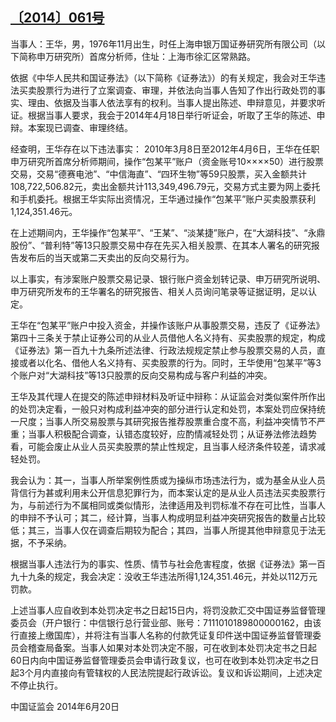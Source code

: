 ## [〔2014〕061号](http://www.csrc.gov.cn/pub/zjhpublic/G00306212/201505/t20150505_276148.htm)


当事人：王华，男，1976年11月出生，时任上海申银万国证券研究所有限公司（以下简称申万研究所）首席分析师，住址：上海市徐汇区常熟路。

依据《中华人民共和国证券法》（以下简称《证券法》）的有关规定，我会对王华违法买卖股票行为进行了立案调查、审理，并依法向当事人告知了作出行政处罚的事实、理由、依据及当事人依法享有的权利。当事人提出陈述、申辩意见，并要求听证。根据当事人要求，我会于2014年4月18日举行听证会，听取了王华的陈述、申辩。本案现已调查、审理终结。

经查明，王华存在以下违法事实：
2010年3月8日至2012年4月6日，王华在任职申万研究所首席分析师期间，操作“包某平”账户（资金账号10××××50）进行股票交易，交易“德赛电池”、“中信海直”、“四环生物”等59只股票，买入金额共计108,722,506.82元，卖出金额共计113,349,496.79元，交易方式主要为网上委托和手机委托。根据王华实际出资情况，王华通过操作“包某平”账户买卖股票获利1,124,351.46元。

在上述期间内，王华操作“包某平”、“王某”、“淡某捷”账户，在“大湖科技”、“永鼎股份”、“普利特”等13只股票交易中存在先买入相关股票、在其本人署名的研究报告发布后的当天或第二天卖出的反向交易行为。

以上事实，有涉案账户股票交易记录、银行账户资金划转记录、申万研究所说明、申万研究所发布的王华署名的研究报告、相关人员询问笔录等证据证明，足以认定。

王华在“包某平”账户中投入资金，并操作该账户从事股票交易，违反了《证券法》第四十三条关于禁止证券公司的从业人员借他人名义持有、买卖股票的规定，构成《证券法》第一百九十九条所述法律、行政法规规定禁止参与股票交易的人员，直接或者以化名、借他人名义持有、买卖股票的行为。同时，王华使用“包某平”等3个账户对“大湖科技”等13只股票的反向交易构成与客户利益的冲突。

王华及其代理人在提交的陈述申辩材料及听证中辩称：从证监会对类似案件所作出的处罚决定看，一般只对构成利益冲突的部分进行认定和处罚，本案处罚应保持统一尺度；当事人所交易股票与其研究报告推荐股票重合度不高，利益冲突情节不严重；当事人积极配合调查，认错态度较好，应酌情减轻处罚；从证券法修法趋势看，可能会废止从业人员买卖股票的禁止性规定，且当事人经济条件较差，请求减轻处罚。

我会认为：其一，当事人所举案例性质或为操纵市场违法行为，或为基金从业人员背信行为甚或利用未公开信息犯罪行为，而本案认定的是从业人员违法买卖股票行为，与前述行为不属相同或类似情形，法律适用及判罚标准不存在可比性，当事人的申辩不予认可；其二，经计算，当事人构成明显利益冲突研究报告的数量占比较低；其三，当事人仅在调查后期较为配合；其四，当事人所提其他申辩意见于法无据，不予采纳。

根据当事人违法行为的事实、性质、情节与社会危害程度，依据《证券法》第一百九十九条的规定，我会决定：没收王华违法所得1,124,351.46元，并处以112万元罚款。

上述当事人应自收到本处罚决定书之日起15日内，将罚没款汇交中国证券监督管理委员会（开户银行：中信银行总行营业部、账号：7111010189800000162，由该行直接上缴国库），并将注有当事人名称的付款凭证复印件送中国证券监督管理委员会稽查局备案。当事人如果对本处罚决定不服，可在收到本处罚决定书之日起60日内向中国证券监督管理委员会申请行政复议，也可在收到本处罚决定书之日起3个月内直接向有管辖权的人民法院提起行政诉讼。复议和诉讼期间，上述决定不停止执行。





 
 
 
 
 
中国证监会 
2014年6月20日